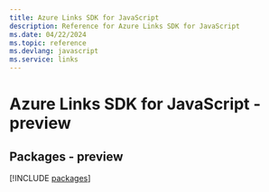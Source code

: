 ```yaml
---
title: Azure Links SDK for JavaScript
description: Reference for Azure Links SDK for JavaScript
ms.date: 04/22/2024
ms.topic: reference
ms.devlang: javascript
ms.service: links
---
```

# Azure Links SDK for JavaScript - preview
## Packages - preview
[!INCLUDE [packages](links-index.md)]